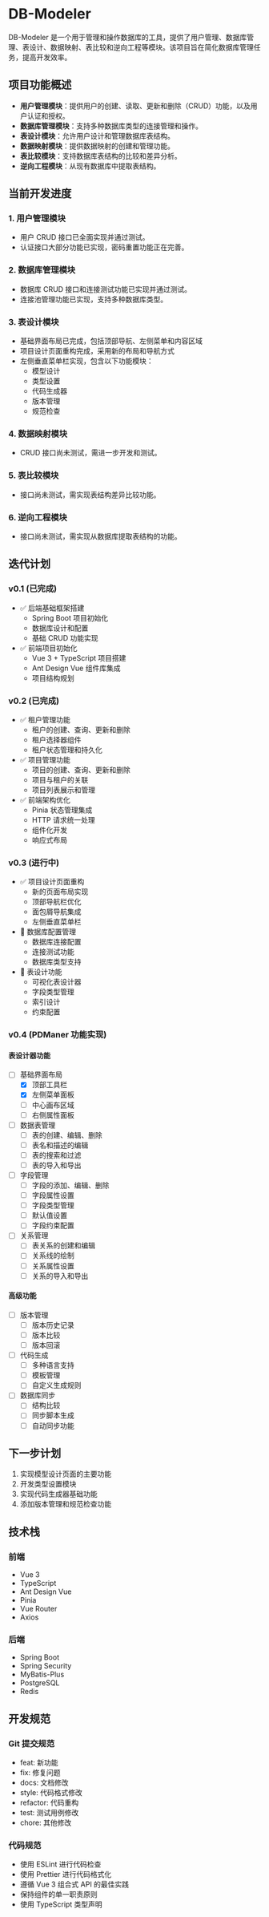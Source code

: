 # DB-Modeler

DB-Modeler 是一个用于管理和操作数据库的工具，提供了用户管理、数据库管理、表设计、数据映射、表比较和逆向工程等模块。该项目旨在简化数据库管理任务，提高开发效率。

## 项目功能概述

- **用户管理模块**：提供用户的创建、读取、更新和删除（CRUD）功能，以及用户认证和授权。
- **数据库管理模块**：支持多种数据库类型的连接管理和操作。
- **表设计模块**：允许用户设计和管理数据库表结构。
- **数据映射模块**：提供数据映射的创建和管理功能。
- **表比较模块**：支持数据库表结构的比较和差异分析。
- **逆向工程模块**：从现有数据库中提取表结构。

## 当前开发进度

### 1. 用户管理模块
- 用户 CRUD 接口已全面实现并通过测试。
- 认证接口大部分功能已实现，密码重置功能正在完善。

### 2. 数据库管理模块
- 数据库 CRUD 接口和连接测试功能已实现并通过测试。
- 连接池管理功能已实现，支持多种数据库类型。

### 3. 表设计模块
- 基础界面布局已完成，包括顶部导航、左侧菜单和内容区域
- 项目设计页面重构完成，采用新的布局和导航方式
- 左侧垂直菜单栏实现，包含以下功能模块：
  - 模型设计
  - 类型设置
  - 代码生成器
  - 版本管理
  - 规范检查

### 4. 数据映射模块
- CRUD 接口尚未测试，需进一步开发和测试。

### 5. 表比较模块
- 接口尚未测试，需实现表结构差异比较功能。

### 6. 逆向工程模块
- 接口尚未测试，需实现从数据库提取表结构的功能。

## 迭代计划

### v0.1 (已完成)
- ✅ 后端基础框架搭建
  - Spring Boot 项目初始化
  - 数据库设计和配置
  - 基础 CRUD 功能实现
- ✅ 前端项目初始化
  - Vue 3 + TypeScript 项目搭建
  - Ant Design Vue 组件库集成
  - 项目结构规划

### v0.2 (已完成)
- ✅ 租户管理功能
  - 租户的创建、查询、更新和删除
  - 租户选择器组件
  - 租户状态管理和持久化
- ✅ 项目管理功能
  - 项目的创建、查询、更新和删除
  - 项目与租户的关联
  - 项目列表展示和管理
- ✅ 前端架构优化
  - Pinia 状态管理集成
  - HTTP 请求统一处理
  - 组件化开发
  - 响应式布局

### v0.3 (进行中)
- ✅ 项目设计页面重构
  - 新的页面布局实现
  - 顶部导航栏优化
  - 面包屑导航集成
  - 左侧垂直菜单栏
- 📅 数据库配置管理
  - 数据库连接配置
  - 连接测试功能
  - 数据库类型支持
- 📅 表设计功能
  - 可视化表设计器
  - 字段类型管理
  - 索引设计
  - 约束配置

### v0.4 (PDManer 功能实现)

#### 表设计器功能
- [ ] 基础界面布局
  - [x] 顶部工具栏
  - [x] 左侧菜单面板
  - [ ] 中心画布区域
  - [ ] 右侧属性面板

- [ ] 数据表管理
  - [ ] 表的创建、编辑、删除
  - [ ] 表名和描述的编辑
  - [ ] 表的搜索和过滤
  - [ ] 表的导入和导出

- [ ] 字段管理
  - [ ] 字段的添加、编辑、删除
  - [ ] 字段属性设置
  - [ ] 字段类型管理
  - [ ] 默认值设置
  - [ ] 字段约束配置

- [ ] 关系管理
  - [ ] 表关系的创建和编辑
  - [ ] 关系线的绘制
  - [ ] 关系属性设置
  - [ ] 关系的导入和导出

#### 高级功能
- [ ] 版本管理
  - [ ] 版本历史记录
  - [ ] 版本比较
  - [ ] 版本回滚

- [ ] 代码生成
  - [ ] 多种语言支持
  - [ ] 模板管理
  - [ ] 自定义生成规则

- [ ] 数据库同步
  - [ ] 结构比较
  - [ ] 同步脚本生成
  - [ ] 自动同步功能

## 下一步计划
1. 实现模型设计页面的主要功能
2. 开发类型设置模块
3. 实现代码生成器基础功能
4. 添加版本管理和规范检查功能

## 技术栈

### 前端
- Vue 3
- TypeScript
- Ant Design Vue
- Pinia
- Vue Router
- Axios

### 后端
- Spring Boot
- Spring Security
- MyBatis-Plus
- PostgreSQL
- Redis

## 开发规范

### Git 提交规范
- feat: 新功能
- fix: 修复问题
- docs: 文档修改
- style: 代码格式修改
- refactor: 代码重构
- test: 测试用例修改
- chore: 其他修改

### 代码规范
- 使用 ESLint 进行代码检查
- 使用 Prettier 进行代码格式化
- 遵循 Vue 3 组合式 API 的最佳实践
- 保持组件的单一职责原则
- 使用 TypeScript 类型声明